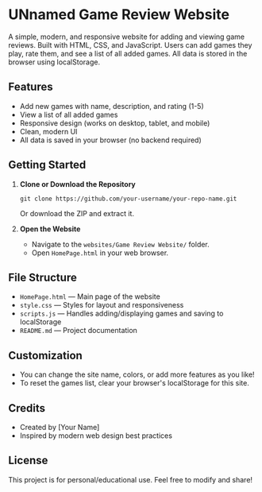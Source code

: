 # UNnamed Game Review Website

A simple, modern, and responsive website for adding and viewing game reviews. Built with HTML, CSS, and JavaScript. Users can add games they play, rate them, and see a list of all added games. All data is stored in the browser using localStorage.

## Features
- Add new games with name, description, and rating (1-5)
- View a list of all added games
- Responsive design (works on desktop, tablet, and mobile)
- Clean, modern UI
- All data is saved in your browser (no backend required)

## Getting Started

1. **Clone or Download the Repository**
   ```
   git clone https://github.com/your-username/your-repo-name.git
   ```
   Or download the ZIP and extract it.

2. **Open the Website**
   - Navigate to the `websites/Game Review Website/` folder.
   - Open `HomePage.html` in your web browser.

## File Structure
- `HomePage.html` — Main page of the website
- `style.css` — Styles for layout and responsiveness
- `scripts.js` — Handles adding/displaying games and saving to localStorage
- `README.md` — Project documentation

## Customization
- You can change the site name, colors, or add more features as you like!
- To reset the games list, clear your browser's localStorage for this site.

## Credits
- Created by [Your Name]
- Inspired by modern web design best practices

## License
This project is for personal/educational use. Feel free to modify and share! 